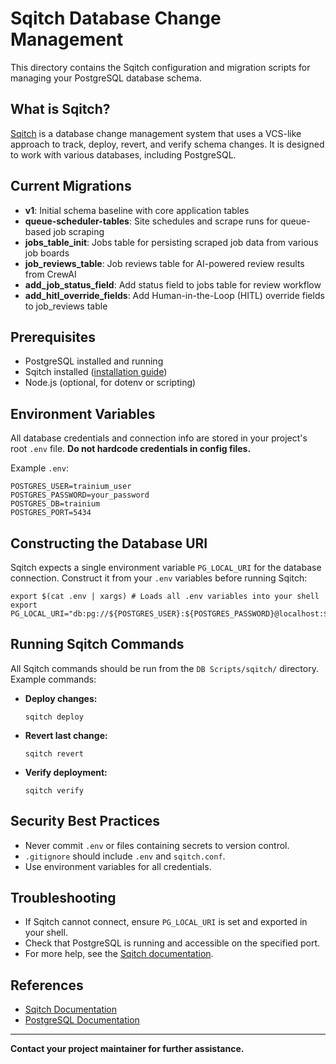 # Sqitch Database Change Management

This directory contains the Sqitch configuration and migration scripts for managing your PostgreSQL database schema.

## What is Sqitch?
[Sqitch](https://sqitch.org/) is a database change management system that uses a VCS-like approach to track, deploy, revert, and verify schema changes. It is designed to work with various databases, including PostgreSQL.

## Current Migrations

- **v1**: Initial schema baseline with core application tables
- **queue-scheduler-tables**: Site schedules and scrape runs for queue-based job scraping  
- **jobs_table_init**: Jobs table for persisting scraped job data from various job boards
- **job_reviews_table**: Job reviews table for AI-powered review results from CrewAI
- **add_job_status_field**: Add status field to jobs table for review workflow
- **add_hitl_override_fields**: Add Human-in-the-Loop (HITL) override fields to job_reviews table

## Prerequisites
- PostgreSQL installed and running
- Sqitch installed ([installation guide](https://sqitch.org/download/))
- Node.js (optional, for dotenv or scripting)

## Environment Variables
All database credentials and connection info are stored in your project's root `.env` file. **Do not hardcode credentials in config files.**

Example `.env`:
```
POSTGRES_USER=trainium_user
POSTGRES_PASSWORD=your_password
POSTGRES_DB=trainium
POSTGRES_PORT=5434
```

## Constructing the Database URI
Sqitch expects a single environment variable `PG_LOCAL_URI` for the database connection. Construct it from your `.env` variables before running Sqitch:

```
export $(cat .env | xargs) # Loads all .env variables into your shell
export PG_LOCAL_URI="db:pg://${POSTGRES_USER}:${POSTGRES_PASSWORD}@localhost:${POSTGRES_PORT}/${POSTGRES_DB}"
```

## Running Sqitch Commands
All Sqitch commands should be run from the `DB Scripts/sqitch/` directory. Example commands:

- **Deploy changes:**
  ```
  sqitch deploy
  ```
- **Revert last change:**
  ```
  sqitch revert
  ```
- **Verify deployment:**
  ```
  sqitch verify
  ```

## Security Best Practices
- Never commit `.env` or files containing secrets to version control.
- `.gitignore` should include `.env` and `sqitch.conf`.
- Use environment variables for all credentials.

## Troubleshooting
- If Sqitch cannot connect, ensure `PG_LOCAL_URI` is set and exported in your shell.
- Check that PostgreSQL is running and accessible on the specified port.
- For more help, see the [Sqitch documentation](https://sqitch.org/docs/).

## References
- [Sqitch Documentation](https://sqitch.org/docs/)
- [PostgreSQL Documentation](https://www.postgresql.org/docs/)

---

**Contact your project maintainer for further assistance.**

